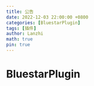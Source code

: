 ```yaml
---
title: 公告
date: 2022-12-03 22:00:00 +0800
categories: [BluestarPlugin]
tags: [插件]
author: Lanzhi
math: true
pin: true
---
```


# BluestarPlugin